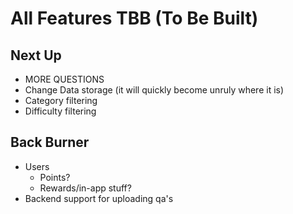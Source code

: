 # All Features TBB (To Be Built)

## Next Up

- MORE QUESTIONS
- Change Data storage (it will quickly become unruly where it is)
- Category filtering
- Difficulty filtering

## Back Burner

- Users
  - Points?
  - Rewards/in-app stuff?
- Backend support for uploading qa's